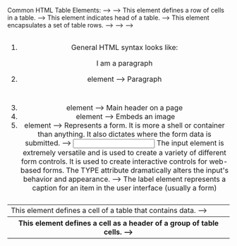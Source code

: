 Common HTML Table Elements: 
--> <table>
--> <td> This element defines a cell of a table that contains data. 
--> <tr> This element defines a row of cells in a table. 
--> <th> This element defines a cell as a header of a group of table cells. 
--> <thead> This element indicates head of a table. 
--> <tbody> This element encapsulates a set of table rows.
--> <tfoot>
--> <colgroup>
--> <caption>
	
1. General HTML syntax looks like: <p>I am a paragraph</p> 
2. <p></p> element --> Paragraph
3. <h1></h1> element --> Main header on a page
4. <img> element --> Embeds an image
5. <form> element --> Represents a form. It is more a shell or container than anything. It also dictates where the form data is submitted.
	--> <input> The input element is extremely versatile and is used to create a variety of different form controls. It is used to create interactive controls for web-based forms. The TYPE attribute dramatically alters the input's behavior and appearance. 
	--> <label> The label element represents a caption for an item in the user interface (usually a form)